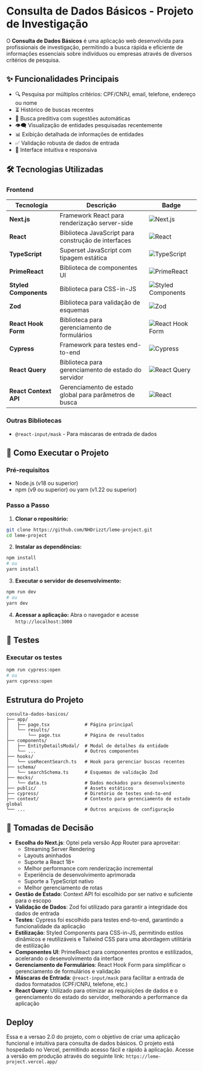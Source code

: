 # Consulta de Dados Básicos - Projeto de Investigação


O **Consulta de Dados Básicos** é uma aplicação web desenvolvida para profissionais de investigação, permitindo a busca rápida e eficiente de informações essenciais sobre indivíduos ou empresas através de diversos critérios de pesquisa.

## ✨ Funcionalidades Principais

- 🔍 Pesquisa por múltiplos critérios: CPF/CNPJ, email, telefone, endereço ou nome
- ⏳ Histórico de buscas recentes
- 📑 Busca preditiva com sugestões automáticas
- 👁️‍🗨️ Visualização de entidades pesquisadas recentemente
- 📊 Exibição detalhada de informações de entidades
- ✅ Validação robusta de dados de entrada
- 🎨 Interface intuitiva e responsiva

## 🛠️ Tecnologias Utilizadas

### Frontend
| Tecnologia | Descrição | Badge |
|------------|-----------|-------|
| **Next.js** | Framework React para renderização server-side | ![Next.js](https://img.shields.io/badge/Next.js-000000?style=for-the-badge&logo=nextdotjs&logoColor=white) |
| **React** | Biblioteca JavaScript para construção de interfaces | ![React](https://img.shields.io/badge/React-20232A?style=for-the-badge&logo=react&logoColor=61DAFB) |
| **TypeScript** | Superset JavaScript com tipagem estática | ![TypeScript](https://img.shields.io/badge/TypeScript-007ACC?style=for-the-badge&logo=typescript&logoColor=white) |
| **PrimeReact** | Biblioteca de componentes UI | ![PrimeReact](https://img.shields.io/badge/PrimeReact-1D1D1D?style=for-the-badge&logo=react&logoColor=61DAFB) |
| **Styled Components** | Biblioteca para CSS-in-JS | ![Styled Components](https://img.shields.io/badge/styled--components-DB7093?style=for-the-badge&logo=styled-components&logoColor=white) |
| **Zod** | Biblioteca para validação de esquemas | ![Zod](https://img.shields.io/badge/Zod-1D1D1D?style=for-the-badge) |
| **React Hook Form** | Biblioteca para gerenciamento de formulários | ![React Hook Form](https://img.shields.io/badge/React_Hook_Form-EC5990?style=for-the-badge&logo=react-hook-form&logoColor=white) |
| **Cypress** | Framework para testes end-to-end | ![Cypress](https://img.shields.io/badge/Cypress-17202C?style=for-the-badge&logo=cypress&logoColor=white) |
| **React Query** | Biblioteca para gerenciamento de estado do servidor | ![React Query](https://img.shields.io/badge/React_Query-FF4154?style=for-the-badge&logo=react-query&logoColor=white) |
| **React Context API** | Gerenciamento de estado global para parâmetros de busca | ![React](https://img.shields.io/badge/React_Context-61DAFB?style=for-the-badge&logo=react&logoColor=white) |


### Outras Bibliotecas
- `@react-input/mask` - Para máscaras de entrada de dados

## 🚀 Como Executar o Projeto

### Pré-requisitos
- Node.js (v18 ou superior)
- npm (v9 ou superior) ou yarn (v1.22 ou superior)

### Passo a Passo

1. **Clonar o repositório:**
```bash
git clone https://github.com/NHDrizzt/leme-project.git
cd leme-project
```

2. **Instalar as dependências:**
```bash
npm install
# ou
yarn install
```

3. **Executar o servidor de desenvolvimento:**
```bash
npm run dev
# ou
yarn dev
```

4. **Acessar a aplicação:**
Abra o navegador e acesse `http://localhost:3000`


## 🔬 Testes

### Executar os testes
```bash
npm run cypress:open
# ou
yarn cypress:open
```

## Estrutura do Projeto

```
consulta-dados-basicos/
├── app/
│   ├── page.tsx             # Página principal
│   └── results/
│       └── page.tsx         # Página de resultados
├── components/
│   ├── EntityDetailsModal/  # Modal de detalhes da entidade
│   └── ...                  # Outros componentes
├── hooks/
│   └── useRecentSearch.ts   # Hook para gerenciar buscas recentes
├── schema/
│   └── searchSchema.ts      # Esquemas de validação Zod
├── mocks/
│   └── data.ts              # Dados mockados para desenvolvimento
├── public/                  # Assets estáticos
├── cypress/                 # Diretório de testes end-to-end
├── context/                 # Contexto para gerenciamento de estado global
└── ...                      # Outros arquivos de configuração
```


## 🧠 Tomadas de Decisão
- **Escolha do Next.js**: Optei pela versão App Router para aproveitar:
    - Streaming Server Rendering
    - Layouts aninhados
    - Suporte a React 18+
    - Melhor performance com renderização incremental 
    - Experiência de desenvolvimento aprimorada
    - Suporte a TypeScript nativo
    - Melhor gerenciamento de rotas
- **Gestão de Estado**: Context API foi escolhido por ser nativo e suficiente para o escopo
- **Validação de Dados**: Zod foi utilizado para garantir a integridade dos dados de entrada
- **Testes**: Cypress foi escolhido para testes end-to-end, garantindo a funcionalidade da aplicação
- **Estilização**: Styled Components para CSS-in-JS, permitindo estilos dinâmicos e reutilizáveis e Tailwind CSS para uma abordagem utilitária de estilização
- **Componentes UI**: PrimeReact para componentes prontos e estilizados, acelerando o desenvolvimento da interface
- **Gerenciamento de Formulários**: React Hook Form para simplificar o gerenciamento de formulários e validação
- **Máscaras de Entrada**: `@react-input/mask` para facilitar a entrada de dados formatados (CPF/CNPJ, telefone, etc.)
- **React Query**: Utilizado para otimizar as requisições de dados e o gerenciamento do estado do servidor, melhorando a performance da aplicação


## Deploy
Essa e a versao 2.0 do projeto, com o objetivo de criar uma aplicação funcional e intuitiva para consulta de dados básicos. O projeto está hospedado no Vercel, permitindo acesso fácil e rápido à aplicação. Acesse a versão em produção através do seguinte link: `https://leme-project.vercel.app/`



